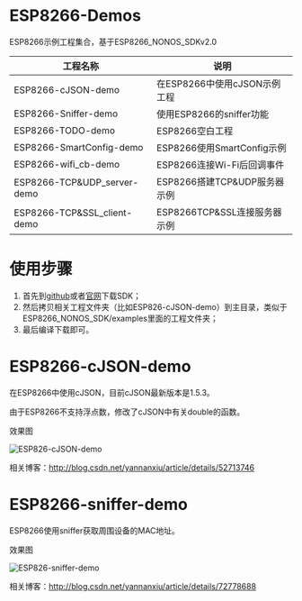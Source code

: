 # ESP8266-Demos

ESP8266示例工程集合，基于ESP8266_NONOS_SDKv2.0

| 工程名称 | 说明 |
|---|---|
| ESP8266-cJSON-demo | 在ESP8266中使用cJSON示例工程 |
| ESP8266-Sniffer-demo | 使用ESP8266的sniffer功能 |
| ESP8266-TODO-demo | ESP8266空白工程 |
| ESP8266-SmartConfig-demo | ESP8266使用SmartConfig示例 |
| ESP8266-wifi_cb-demo | ESP8266连接Wi-Fi后回调事件 |
| ESP8266-TCP&UDP_server-demo | ESP8266搭建TCP&UDP服务器示例 |
| ESP8266-TCP&SSL_client-demo | ESP8266TCP&SSL连接服务器示例 |

# 使用步骤

1. 首先到[github](https://github.com/espressif/ESP8266_NONOS_SDK)或者[官网](http://espressif.com/zh-hans/products/hardware/esp8266ex/resources)下载SDK；
2. 然后拷贝相关工程文件夹（比如ESP826-cJSON-demo）到主目录，类似于ESP8266_NONOS_SDK/examples里面的工程文件夹；
3. 最后编译下载即可。



# ESP8266-cJSON-demo

在ESP8266中使用cJSON，目前cJSON最新版本是1.5.3。

由于ESP8266不支持浮点数，修改了cJSON中有关double的函数。

效果图

![ESP826-cJSON-demo](https://github.com/AngelLiang/ESP8266-Demos/blob/master/img/ESP8266-cJSON-demo.jpg)

相关博客：http://blog.csdn.net/yannanxiu/article/details/52713746



# ESP8266-sniffer-demo

ESP8266使用sniffer获取周围设备的MAC地址。

效果图

![ESP826-sniffer-demo](https://github.com/AngelLiang/ESP8266-Demos/blob/master/img/ESP8266-sniffer-demo.jpg)

相关博客：http://blog.csdn.net/yannanxiu/article/details/72778688
